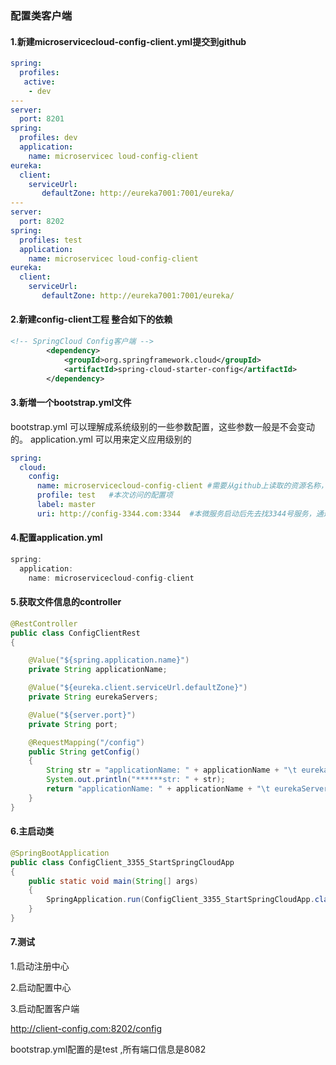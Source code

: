 ### 配置类客户端

#### 1.新建microservicecloud-config-client.yml提交到github

```yaml
spring: 
  profiles:
   active:
    - dev
---
server:
  port: 8201
spring:
  profiles: dev
  application:
    name: microservicec loud-config-client
eureka:
  client:
    serviceUrl:
       defaultZone: http://eureka7001:7001/eureka/
---
server:
  port: 8202
spring:
  profiles: test
  application:
    name: microservicec loud-config-client
eureka:
  client:
    serviceUrl:
       defaultZone: http://eureka7001:7001/eureka/


```

#### 2.新建config-client工程 整合如下的依赖

```xml
<!-- SpringCloud Config客户端 -->
        <dependency>
            <groupId>org.springframework.cloud</groupId>
            <artifactId>spring-cloud-starter-config</artifactId>
        </dependency>
```

#### 3.新増一个bootstrap.yml文件

bootstrap.yml 可以理解成系统级别的一些参数配置，这些参数一般是不会变动的。
application.yml 可以用来定义应用级别的

```yaml
spring:
  cloud:
    config:
      name: microservicecloud-config-client #需要从github上读取的资源名称，注意没有yml后缀名
      profile: test   #本次访问的配置项
      label: master   
      uri: http://config-3344.com:3344  #本微服务启动后先去找3344号服务，通过SpringCloudConfig获取GitHub的服务地址
```

#### 4.配置application.yml

```java
spring:
  application:
    name: microservicecloud-config-client
```

#### 5.获取文件信息的controller

```java
@RestController
public class ConfigClientRest
{

	@Value("${spring.application.name}")
	private String applicationName;

	@Value("${eureka.client.serviceUrl.defaultZone}")
	private String eurekaServers;

	@Value("${server.port}")
	private String port;

	@RequestMapping("/config")
	public String getConfig()
	{
		String str = "applicationName: " + applicationName + "\t eurekaServers:" + eurekaServers + "\t port: " + port;
		System.out.println("******str: " + str);
		return "applicationName: " + applicationName + "\t eurekaServers:" + eurekaServers + "\t port: " + port;
	}
}

```

#### 6.主启动类

```java
@SpringBootApplication
public class ConfigClient_3355_StartSpringCloudApp
{
	public static void main(String[] args)
	{
		SpringApplication.run(ConfigClient_3355_StartSpringCloudApp.class, args);
	}
}
```

#### 7.测试

1.启动注册中心

2.启动配置中心

3.启动配置客户端

http://client-config.com:8202/config 

bootstrap.yml配置的是test ,所有端口信息是8082
